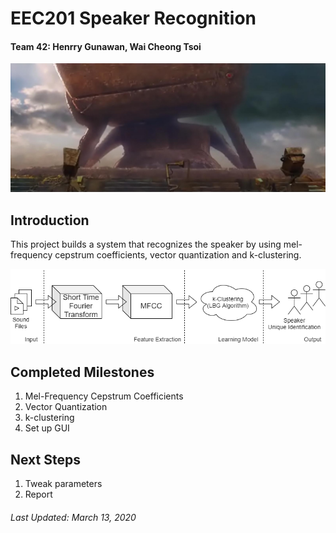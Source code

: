# EEC201 Speaker Recognition
#### Team 42: Henrry Gunawan, Wai Cheong Tsoi
![deep](/img/deep.jpg)

## Introduction
This project builds a system that recognizes the speaker by using mel-frequency cepstrum 
coefficients, vector quantization and k-clustering.

![train](/img/train42.png)

## Completed Milestones
1. Mel-Frequency Cepstrum Coefficients
2. Vector Quantization
3. k-clustering
4. Set up GUI

## Next Steps
1. Tweak parameters
2. Report

###### Last Updated: March 13, 2020
